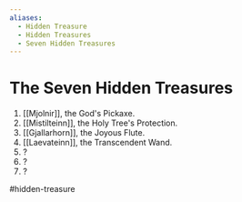 ```yaml
---
aliases:
  - Hidden Treasure
  - Hidden Treasures
  - Seven Hidden Treasures
---
```

# The Seven Hidden Treasures
1. [[Mjolnir]], the God's Pickaxe.
2. [[Mistilteinn]], the Holy Tree's Protection.
3. [[Gjallarhorn]], the Joyous Flute.
4. [[Laevateinn]], the Transcendent Wand.
5. ?
6. ?
7. ?

#hidden-treasure 